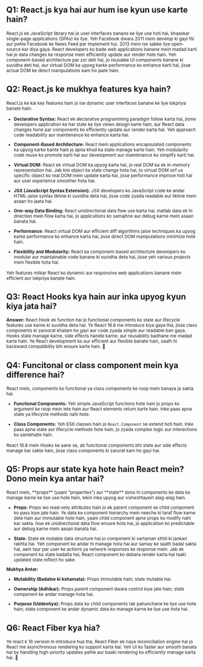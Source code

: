 ## Q1: React.js kya hai aur hum ise kyun use karte hain?

<small>React.js ek JavaScript library hai jo user interfaces banane ke liye use hoti hai, khaaskar single-page applications (SPAs) ke liye. Yeh Facebook dwara 2011 mein develop ki gayi thi aur pehle Facebook ke News Feed par implement hui. 2013 mein ise sabke liye open-source kar diya gaya. React developers ko bade web applications banane mein madad karti hai jo data changes ke response mein efficiently update aur render hote hain. Yeh component-based architecture par zor deti hai, jo reusable UI components banane ki suvidha deti hai, aur virtual DOM ka upyog karke performance ko enhance karti hai, jisse actual DOM ke direct manipulations kam ho jaate hain.</small>

## Q2: React.js ke mukhya features kya hain?

<small>React.js ke kai key features hain jo ise dynamic user interfaces banane ke liye lokpriya banate hain:

- **Declarative Syntax:** React ek declarative programming paradigm follow karta hai, jisme developers application ke har state ke liye views design karte hain, aur React data changes hone par components ko efficiently update aur render karta hai. Yeh approach code readability aur maintenance ko enhance karta hai.

- **Component-Based Architecture:** React mein applications encapsulated components ka upyog karke bante hain jo apna khud ka state manage karte hain. Yeh modularity code reuse ko promote karti hai aur development aur maintenance ko simplify karti hai.

- **Virtual DOM:** React ek virtual DOM ka upyog karta hai, jo real DOM ka ek in-memory representation hai. Jab kisi object ka state change hota hai, to virtual DOM sirf us specific object ko real DOM mein update karta hai, jisse performance improve hoti hai aur user experience smoother hota hai.

- **JSX (JavaScript Syntax Extension):** JSX developers ko JavaScript code ke andar HTML-jaise syntax likhne ki suvidha deta hai, jisse code zyada readable aur likhne mein asaan ho jaata hai.

- **One-way Data Binding:** React unidirectional data flow use karta hai, matlab data ek hi direction mein flow karta hai, jo applications ko samajhne aur debug karne mein asaan banata hai.

- **Performance:** React virtual DOM aur efficient diff algorithms jaise techniques ka upyog karke performance ko enhance karta hai, jisse direct DOM manipulations minimize hote hain.

- **Flexibility and Modularity:** React ka component-based architecture developers ko modular aur maintainable code banane ki suvidha deta hai, jisse yeh various projects mein flexible hota hai.

Yeh features milkar React ko dynamic aur responsive web applications banane mein efficient aur lokpriya banate hain.</small>


## Q3: React Hooks kya hain aur inka upyog kyun kiya jata hai?

<small>**Answer:** React Hook ek function hai jo functional components ko state aur lifecycle features use karne ki suvidha deta hai. Ye React 16.8 me introduce kiya gaya tha, jisse class components ki zaroorat khatam ho gayi aur code zyada simple aur readable ban gaya. Hooks state manage karne, side effects handle karne, aur reusability badhane me madad karte hain. Ye React development ko aur efficient aur flexible banate hain, saath hi backward compatibility bhi ensure karte hain. 🚀 </small>


## Q4: Funcitonal or class component mein kya difference hai?
<small> 
React mein, components ko functional ya class components ke roop mein banaya ja sakta hai.

- **Functional Components:** Yeh simple JavaScript functions hote hain jo props ko argument ke roop mein lete hain aur React elements return karte hain. Inke paas apna state ya lifecycle methods nahi hote.

- **Class Components:** Yeh ES6 classes hain jo `React.Component` se extend hoti hain. Inke paas apna state aur lifecycle methods hote hain, jo zyada complex logic aur interactions ko sambhalte hain.

React 16.8 mein Hooks ke aane se, ab functional components bhi state aur side effects manage kar sakte hain, jisse class components ki zarurat kam ho gayi hai.
</small> 


## Q5: Props aur state kya hote hain React mein? Dono mein kya antar hai? 

 <small>
React mein, **props** (yaani "properties") aur **state** dono hi components ke data ko manage karne ke liye use hote hain, lekin inka upyog aur visheshtayein alag-alag hain.

- **Props:** Props wo read-only attributes hain jo ek parent component se child component ko pass kiye jate hain. Ye data ko component hierarchy mein neeche ki taraf flow karne dete hain aur immutable hote hain, yaani child component apne props ko modify nahi kar sakta. Isse ek unidirectional data flow ensure hota hai, jo application ko predictable aur debug karne mein aasan banata hai.

- **State:** State ek mutable data structure hai jo component ki vartaman sthiti ki jankari rakhta hai. Yeh component ke andar hi manage hota hai aur samay ke saath badal sakta hai, aam taur par user ke actions ya network responses ke response mein. Jab ek component ka state badalta hai, React component ko dobara render karta hai taaki updated state reflect ho sake.

**Mukhya Antar:**

- **Mutability (Badalne ki kshamata):** Props immutable hain; state mutable hai.

- **Ownership (Adhikar):** Props parent component dwara control kiye jate hain; state component ke andar manage hota hai.

- **Purpose (Uddeshya):** Props data ko child components tak pahunchane ke liye use hote hain; state component ke andar dynamic data ko manage karne ke liye use hota hai.
</small>

## Q6: React Fiber kya hia? 

 <small> Ye react k 16 version m introduce hua tha, 
 React Fiber ek naya reconciliation engine hai jo React me asynchronous rendering ko support karta hai. Yeh UI ko faster aur smooth banata hai by handling high-priority updates pehle aur baaki rendering ko efficiently manage karta hai. 🚀
 
</small>
